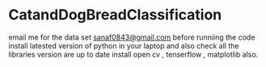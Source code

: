 # CatandDogBreadClassification
email me for the data set sanaf0843@gmail.com
before runniing the code install latested version of python in your laptop and 
also check all the libraries version are up to date
install open cv , tenserflow , matplotlib also.
